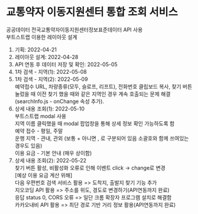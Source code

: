 # 교통약자 이동지원센터 통합 조회 서비스

공공데이터
전국교통약자이동지원센터정보표준데이터 API 사용  
부트스트랩 이용한 레이아웃 설계


1. 기획: 2022-04-21  
2. 레이아웃 설계: 2022-04-28  
3. API 연동 후 데이터 저장 및 확인: 2022-05-05  
4. 1차 검색 - 지역(1): 2022-05-08  
5. 1차 검색 - 지역(2): 2022-05-09  
    예약접수 URL, 차량종류(모두, 슬로프, 리프트), 전화번호 클립보드 복사, 찾기 버튼 눌렀을 때 이전 찾기 했을 때와 같은 지역인 경우 계속 호출되는 문제 해결(searchInfo.js - onChange 속성 추가).   
6. 상세 내용 조회(1): 2022-05-10  
부트스트랩  modal 사용  
지역 이름 클릭했을 때 modal 팝업창을 통해 상세 정보 확인 가능하도록 함  
예약 접수 -  평일, 주말  
운행 지역 - 관내, 관외 (보통 + 아니면 , 로 구분되어 있음 소괄호와 함께 쓰여있는 경우도 있음)  
이용 요금 - 기본 안내 (매우 상이함)
7. 상세 내용 조회(2): 2022-05-22  
찾기 버튼 활성, 비활성화 오류로 인해 이벤트 click -> change로 변경  
[예상 이용 요금 계산 위해]  
다음 우편번호 검색 서비스 활용 => 도착지, 출발지 찾기 기능 추가  
지오코딩 API 활용 => 주소를 위도, 경도로 변경하기(API연동까지 완료)  
응답 status 0, CORS 오류 => 일단 크롬 확장자 프로그램 설치로 해결함  
카카오내비 API 활용 => 최단 경로 기반 거리 정보 활용(API연동까지 완료)  


